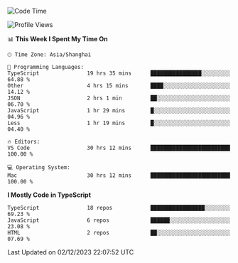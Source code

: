 <!--START_SECTION:waka-->
![Code Time](http://img.shields.io/badge/Code%20Time-5%2C518%20hrs%2051%20mins-blue)

![Profile Views](http://img.shields.io/badge/Profile%20Views-0-blue)

📊 **This Week I Spent My Time On** 

```text
🕑︎ Time Zone: Asia/Shanghai

💬 Programming Languages: 
TypeScript               19 hrs 35 mins      ████████████████░░░░░░░░░   64.88 % 
Other                    4 hrs 15 mins       ████░░░░░░░░░░░░░░░░░░░░░   14.12 % 
JSON                     2 hrs 1 min         ██░░░░░░░░░░░░░░░░░░░░░░░   06.70 % 
JavaScript               1 hr 29 mins        █░░░░░░░░░░░░░░░░░░░░░░░░   04.96 % 
Less                     1 hr 19 mins        █░░░░░░░░░░░░░░░░░░░░░░░░   04.40 % 

🔥 Editors: 
VS Code                  30 hrs 12 mins      █████████████████████████   100.00 % 

💻 Operating System: 
Mac                      30 hrs 12 mins      █████████████████████████   100.00 % 
```

**I Mostly Code in TypeScript** 

```text
TypeScript               18 repos            █████████████████░░░░░░░░   69.23 % 
JavaScript               6 repos             ██████░░░░░░░░░░░░░░░░░░░   23.08 % 
HTML                     2 repos             ██░░░░░░░░░░░░░░░░░░░░░░░   07.69 % 
```




 Last Updated on 02/12/2023 22:07:52 UTC
<!--END_SECTION:waka-->
